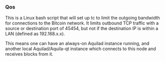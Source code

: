### Qos ###

This is a Linux bash script that will set up tc to limit the outgoing bandwidth for connections to the Bitcoin network. It limits outbound TCP traffic with a source or destination port of 45454, but not if the destination IP is within a LAN (defined as 192.168.x.x).

This means one can have an always-on Aquilad instance running, and another local Aquilad/Aquila-qt instance which connects to this node and receives blocks from it.
